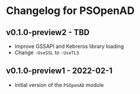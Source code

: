 # Changelog for PSOpenAD

## v0.1.0-preview2 - TBD

+ Improve GSSAPI and Kebreros library loading
+ Change `-UseSSL` to `-UseTLS`

## v0.1.0-preview1 - 2022-02-1

+ Initial version of the `PSOpenAD` module
